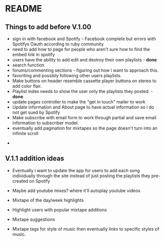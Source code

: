 # README

## Things to add before V.1.00

* sign in with facebook and Spotify - Facebook complete but errors with Spotifys Oauth according to ruby community
* need to add how to page for people who aren't sure how to find the embed link in spotify
* users have the ability to add edit and destroy their own playlists - **done**
* search function
* forums/commenting sections - figuring out how i want to approach this.
* favoriting and possibly following other users playlists.
* Make buttons on header resemble cassette player buttons on stereo to add color flair.
* Playlist index needs to show the user only the playlists they posted. - **done**
* update pages controller to make the "get in touch" mailer to work
* Update information and About page to have actual information so i do not get sued by Spotify
* Make subscribe with email form to work through partial and save email information to subscriber model.
* eventually add pagination for mixtapes so the page doesn't turn into an infinite scroll

-
## V.1.1 addition ideas

* Eventually i want to update the app for users to add each song individually through the site instead of just posting the playlists they pre-created on Spotify

* Maybe add youtube mixes? where it'll autoplay youtube videos

* Mixtape of the day/week highlights

* Highlight users with popular mixtape additions

* Mixtape suggestions

* Mixtape tags for style of music then eventually links to specific styles of music.
